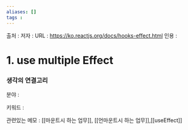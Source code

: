 ```yaml
---
aliases: []
tags : 
---
```


출처 :
저자 :
URL : https://ko.reactjs.org/docs/hooks-effect.html
인용 : 

# 1. use multiple Effect



### 생각의 연결고리
분야 :

키워드 :

관련있는 메모 : [[마운트시 하는 업무]], [[언마운트시 하는 업무]],[[useEffect]]
